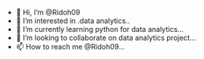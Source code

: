 - 👋 Hi, I’m @Ridoh09
- 👀 I’m interested in .data analytics..
- 🌱 I’m currently learning python for data analytics...
- 💞️ I’m looking to collaborate on data analytics project...
- 📫 How to reach me @Ridoh09...

<!---H1
Ridoh09/Ridoh09 is a ✨ special ✨ repository because its `README.md` (this file) appears on your GitHub profile.
You can click the Preview link to take a look at your changes.
--/h2->
